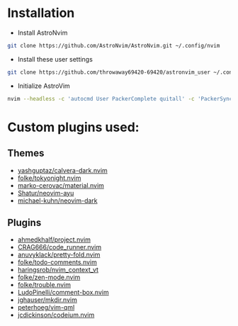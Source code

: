 # Installation

- Install AstroNvim

```sh
git clone https://github.com/AstroNvim/AstroNvim.git ~/.config/nvim
```

- Install these user settings

```sh
git clone https://github.com/throwaway69420-69420/astronvim_user ~/.config/nvim/lua/user
```

- Initialize AstroVim

```sh
nvim --headless -c 'autocmd User PackerComplete quitall' -c 'PackerSync'
```

# Custom plugins used:

## Themes

- [yashguptaz/calvera-dark.nvim](https://github.com/yashguptaz/calvera-dark.nvim)
- [folke/tokyonight.nvim](https://github.com/folke/tokyonight.nvim)
- [marko-cerovac/material.nvim](https://github.com/marko-cerovac/material.nvim)
- [Shatur/neovim-ayu](https://github.com/Shatur/neovim-ayu)
- [michael-kuhn/neovim-dark](https://github.com/michael-kuhn/neovim-dark)

## Plugins

- [ahmedkhalf/project.nvim](https://github.com/ahmedkhalf/project.nvim)
- [CRAG666/code_runner.nvim](https://github.com/CRAG666/code_runner.nvim)
- [anuvyklack/pretty-fold.nvim](https://github.com/anuvyklack/pretty-fold.nvim)
- [folke/todo-comments.nvim](https://github.com/folke/todo-comments.nvim)
- [haringsrob/nvim_context_vt](https://github.com/haringsrob/nvim_context_vt)
- [folke/zen-mode.nvim](https://github.com/folke/zen-mode.nvim)
- [folke/trouble.nvim](https://github.com/folke/trouble.nvim)
- [LudoPinelli/comment-box.nvim](https://github.com/LudoPinelli/comment-box.nvim)
- [jghauser/mkdir.nvim](https://github.com/jghauser/mkdir.nvim)
- [peterhoeg/vim-qml](https://github.com/peterhoeg/vim-qml)
- [jcdickinson/codeium.nvim](https://github.com/jcdickinson/codeium.nvim)
